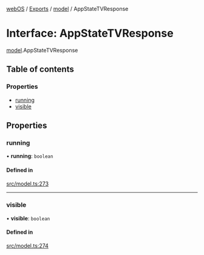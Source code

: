 [webOS](../README.md) / [Exports](../modules.md) / [model](../modules/model.md) / AppStateTVResponse

# Interface: AppStateTVResponse

[model](../modules/model.md).AppStateTVResponse

## Table of contents

### Properties

- [running](model.AppStateTVResponse.md#running)
- [visible](model.AppStateTVResponse.md#visible)

## Properties

### running

• **running**: `boolean`

#### Defined in

[src/model.ts:273](https://github.com/Dabolus/webos-tv/blob/7abb5c9/src/model.ts#L273)

___

### visible

• **visible**: `boolean`

#### Defined in

[src/model.ts:274](https://github.com/Dabolus/webos-tv/blob/7abb5c9/src/model.ts#L274)
